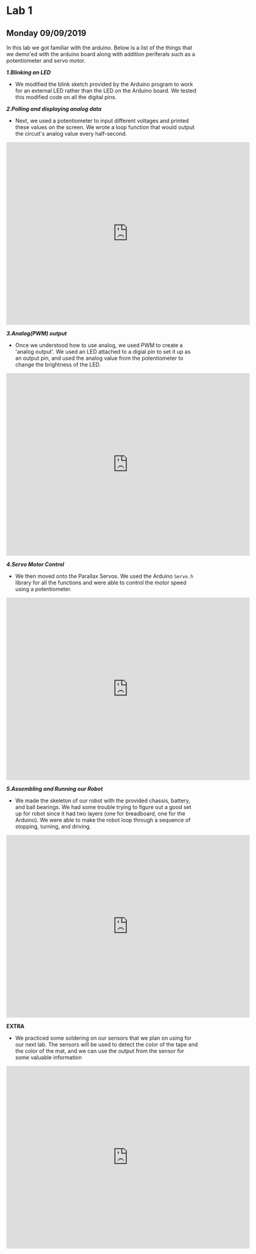# Lab 1
## Monday 09/09/2019

In this lab we got familiar with the arduino. Below is a list of the things that we demo'ed with the arduino board along with addition periferals such as a potentiometer and servo motor.

***1.Blinking an LED***
  - We modified the blink sketch provided by the Arduino program to work for an external LED rather than the LED on the Arduino board. We tested this modified code on all the digital pins.

***2.Polling and displaying analog data***
  - Next, we used a potentiometer to input different voltages and printed these values on the screen. We wrote a loop function that would output the circuit's analog value every half-second.
  <iframe width="640" height="480" src="https://www.youtube.com/embed/ZsglpwnNFWA" frameborder="0" allowfullscreen></iframe>

***3.Analog(PWM) output***
  - Once we understood how to use analog, we used PWM to create a 'analog output'. We used an LED attached to a digial pin to set it up as an output pin, and used the analog value from the potentiometer to change the brightness of the LED.
  <iframe width="640" height="480" src="https://www.youtube.com/watch?v=7_lrMVkOdfE" frameborder="0" allowfullscreen></iframe>
  
***4.Servo Motor Control***
  - We then moved onto the Parallax Servos. We used the Arduino `Servo.h` library for all the functions and were able to control the motor speed using a potentiometer.
  <iframe width="640" height="480" src="https://www.youtube.com/watch?v=YehDK1NYFsw" frameborder="0" allowfullscreen></iframe>

***5.Assembling and Running our Robot***
  - We made the skeleton of our robot with the provided chassis, battery, and ball bearings. We had some trouble trying to figure out a good set up for robot since it had two layers (one for breadboard, one for the Arduino). We were able to make the robot loop through a sequence of stopping, turning, and driving. 
  <iframe width="640" height="480" src="https://www.youtube.com/watch?v=uxIBmEzqmEU" frameborder="0" allowfullscreen></iframe>
  
**EXTRA**
  - We practiced some soldering on our sensors that we plan on using for our next lab. The sensors will be used to detect the color of the tape and the color of the mat, and we can use the output from the sensor for some valuable information
  <iframe width="640" height="480" src="https://www.youtube.com/watch?v=ybc-_0FbX9I" frameborder="0" allowfullscreen></iframe>

